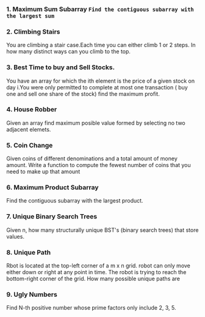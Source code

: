 ### 1. Maximum Sum Subarray `Find the contiguous subarray with the largest sum`
### 2. Climbing Stairs
You are climbing a stair case.Each time you can either climb 1 or 2 steps. In how many distinct ways can you climb to the top.
### 3. Best Time to buy and Sell Stocks.
You have an array for which the ith element is the price of a given stock on day i.You were only permitted to complete at most one transaction ( buy one and sell one share of the stock) find the maximum profit.
### 4. House Robber 
Given an array find maximum posible value formed by selecting no two adjacent elemets.
### 5. Coin Change
Given coins of different denominations and a total amount of money amount. Write a function to compute the fewest number of coins that you need to make up that amount
### 6. Maximum Product Subarray
Find the contiguous subarray with the largest product.
### 7. Unique Binary Search Trees
Given n, how many structurally unique BST's (binary search trees) that store values.
### 8. Unique Path
Rbot is located at the top-left corner of a m x n grid. robot can only move either down or right at any point in time. The robot is trying to reach the bottom-right corner of the grid. How many possible unique paths are
### 9. Ugly Numbers
Find N-th positive number whose prime factors only include 2, 3, 5. 






